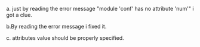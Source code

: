a. just by reading the error message "module 'conf' has no attribute 'num'" i got a clue.

b.By reading the error message i fixed it.

c. attributes value should be properly specified.